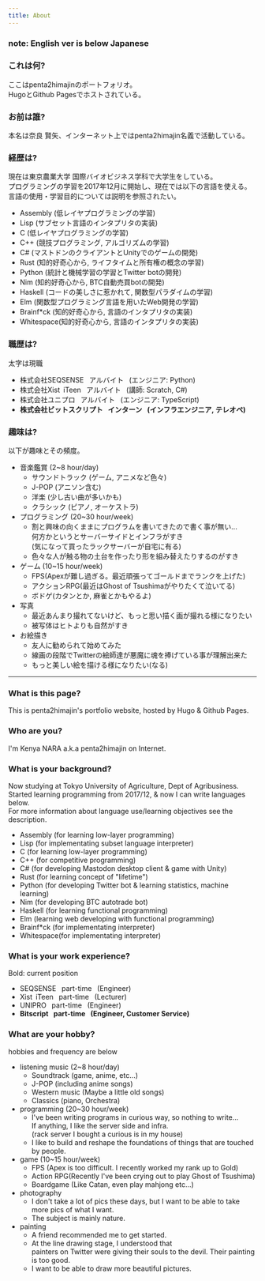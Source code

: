 ```yaml
---
title: About
---
```

### **note: English ver is below Japanese**

### これは何?
ここはpenta2himajinのポートフォリオ。  
HugoとGithub Pagesでホストされている。

### お前は誰?
本名は奈良 賢矢、インターネット上ではpenta2himajin名義で活動している。

### 経歴は?
現在は東京農業大学 国際バイオビジネス学科で大学生をしている。  
プログラミングの学習を2017年12月に開始し、現在では以下の言語を使える。  
言語の使用・学習目的については説明を参照されたい。
- Assembly  (低レイヤプログラミングの学習)
- Lisp      (サブセット言語のインタプリタの実装)
- C         (低レイヤプログラミングの学習)
- C++       (競技プログラミング, アルゴリズムの学習)
- C#        (マストドンのクライアントとUnityでのゲームの開発)
- Rust      (知的好奇心から, ライフタイムと所有権の概念の学習)
- Python    (統計と機械学習の学習とTwitter botの開発)
- Nim       (知的好奇心から, BTC自動売買botの開発)
- Haskell   (コードの美しさに惹かれて, 関数型パラダイムの学習)
- Elm       (関数型プログラミング言語を用いたWeb開発の学習)
- Brainf*ck (知的好奇心から, 言語のインタプリタの実装)
- Whitespace(知的好奇心から, 言語のインタプリタの実装)

### 職歴は?
太字は現職
- 株式会社SEQSENSE&ensp;            アルバイト&ensp;    (エンジニア: Python)
- 株式会社Xist&ensp;iTeen&ensp;     アルバイト&ensp;    (講師: Scratch, C#)
- 株式会社ユニプロ&ensp;             アルバイト&ensp;    (エンジニア: TypeScript)
- **株式会社ビットスクリプト&ensp;  インターン&ensp;    (インフラエンジニア, テレオペ)**

### 趣味は?
以下が趣味とその頻度。
- 音楽鑑賞 (2~8 hour/day)
    - サウンドトラック (ゲーム, アニメなど色々)
    - J-POP (アニソン含む)
    - 洋楽 (少し古い曲が多いかも)
    - クラシック (ピアノ, オーケストラ)
- プログラミング (20~30 hour/week)
    - 割と興味の向くままにプログラムを書いてきたので書く事が無い...  
      何方かというとサーバーサイドとインフラがすき  
      (気になって買ったラックサーバーが自宅に有る)
    - 色々な人が触る物の土台を作ったり形を組み替えたりするのがすき
- ゲーム (10~15 hour/week)
    - FPS(Apexが難し過ぎる。最近頑張ってゴールドまでランクを上げた)
    - アクションRPG(最近はGhost of Tsushimaがやりたくて泣いてる)
    - ボドゲ(カタンとか, 麻雀とかもやるよ)
- 写真
    - 最近あんまり撮れてないけど、もっと思い描く画が撮れる様になりたい
    - 被写体はヒトよりも自然がすき
- お絵描き
    - 友人に勧められて始めてみた
    - 線画の段階でTwitterの絵師達が悪魔に魂を捧げている事が理解出来た
    - もっと美しい絵を描ける様になりたい(なる)

- - -
### What is this page?
This is penta2himajin's portfolio website, hosted by Hugo & Github Pages.  

### Who are you?
I'm Kenya NARA a.k.a penta2himajin on Internet.  

### What is your background?
Now studying at Tokyo University of Agriculture, Dept of Agribusiness.  
Started learning programming from 2017/12, & now I can write languages below.  
For more information about language use/learning objectives see the description.  
- Assembly  (for learning low-layer programming)
- Lisp      (for implementating subset language interpreter)
- C         (for learning low-layer programming)
- C++       (for competitive programming)
- C#        (for developing Mastodon desktop client & game with Unity)
- Rust      (for learning concept of "lifetime")
- Python    (for developing Twitter bot & learning statistics, machine learning)
- Nim       (for developing BTC autotrade bot)
- Haskell   (for learning functional programming)
- Elm       (learning web developing with functional programming)
- Brainf*ck (for implementating interpreter)
- Whitespace(for implementating interpreter)

### What is your work experience?
Bold: current position
- SEQSENSE&ensp;        part-time&ensp; (Engineer)
- Xist&ensp;iTeen&ensp; part-time&ensp; (Lecturer)
- UNIPRO&ensp;          part-time&ensp; (Engineer)
- **Bitscript&ensp;     part-time&ensp; (Engineer, Customer Service)**

### What are your hobby?
hobbies and frequency are below
- listening music (2~8 hour/day)
    - Soundtrack (game, anime, etc...)
    - J-POP (including anime songs)
    - Western music (Maybe a little old songs)
    - Classics (piano, Orchestra)
- programming (20~30 hour/week)
    - I've been writing programs in curious way, so nothing to write...  
      If anything, I like the server side and infra.  
      (rack server I bought a curious is in my house)
    - I like to build and reshape the foundations of things that are touched by people.
- game (10~15 hour/week)
    - FPS       (Apex is too difficult. I recently worked my rank up to Gold)
    - Action RPG(Recently I've been crying out to play Ghost of Tsushima)
    - Boardgame (Like Catan, even play mahjong etc...)
- photography
    - I don't take a lot of pics these days, but I want to be able to take more pics of what I want.
    - The subject is mainly nature.
- painting
    - A friend recommended me to get started.
    - At the line drawing stage, I understood that  
    painters on Twitter were giving their souls to the devil.
    Their painting is too good.
    - I want to be able to draw more beautiful pictures.